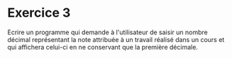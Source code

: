 # Exercice 3

Ecrire un programme qui demande à l'utilisateur de saisir un nombre décimal représentant la note attribuée à un travail réalisé dans un cours et qui affichera celui-ci en ne conservant que la première décimale.
